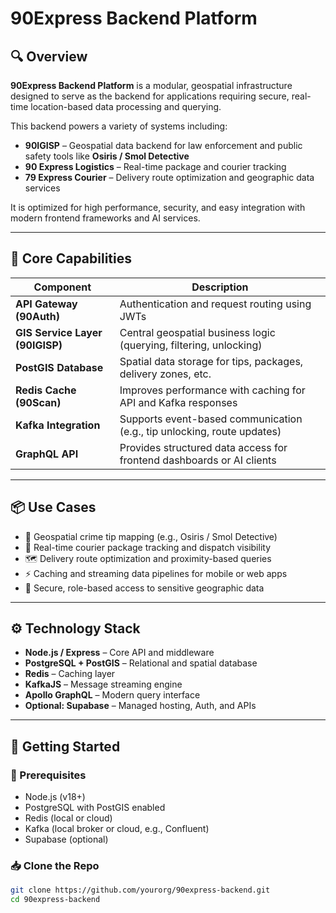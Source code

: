 # 90Express Backend Platform

## 🔍 Overview

**90Express Backend Platform** is a modular, geospatial infrastructure designed to serve as the backend for applications requiring secure, real-time location-based data processing and querying.

This backend powers a variety of systems including:

- **90IGISP** – Geospatial data backend for law enforcement and public safety tools like **Osiris / Smol Detective**
- **90 Express Logistics** – Real-time package and courier tracking
- **79 Express Courier** – Delivery route optimization and geographic data services

It is optimized for high performance, security, and easy integration with modern frontend frameworks and AI services.

---

## 🧩 Core Capabilities

| Component        | Description                                                                 |
|------------------|-----------------------------------------------------------------------------|
| **API Gateway (90Auth)**  | Authentication and request routing using JWTs                        |
| **GIS Service Layer (90IGISP)** | Central geospatial business logic (querying, filtering, unlocking)   |
| **PostGIS Database**      | Spatial data storage for tips, packages, delivery zones, etc.         |
| **Redis Cache (90Scan)**  | Improves performance with caching for API and Kafka responses        |
| **Kafka Integration**     | Supports event-based communication (e.g., tip unlocking, route updates)|
| **GraphQL API**           | Provides structured data access for frontend dashboards or AI clients |

---

## 📦 Use Cases

- 📍 Geospatial crime tip mapping (e.g., Osiris / Smol Detective)
- 🚚 Real-time courier package tracking and dispatch visibility
- 🗺️ Delivery route optimization and proximity-based queries
- ⚡ Caching and streaming data pipelines for mobile or web apps
- 🔐 Secure, role-based access to sensitive geographic data

---

## ⚙️ Technology Stack

- **Node.js / Express** – Core API and middleware
- **PostgreSQL + PostGIS** – Relational and spatial database
- **Redis** – Caching layer
- **KafkaJS** – Message streaming engine
- **Apollo GraphQL** – Modern query interface
- **Optional: Supabase** – Managed hosting, Auth, and APIs

---

## 🏁 Getting Started

### 📂 Prerequisites

- Node.js (v18+)
- PostgreSQL with PostGIS enabled
- Redis (local or cloud)
- Kafka (local broker or cloud, e.g., Confluent)
- Supabase (optional)

### 📥 Clone the Repo

```bash
git clone https://github.com/yourorg/90express-backend.git
cd 90express-backend
